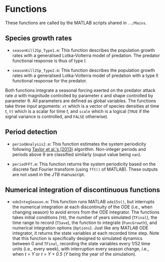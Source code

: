# Functions

These functions are called by the MATLAB scripts shared in `../Mains`.

## Species growth rates

* `seasonKill2Sp_Type1.m`: This function describes the population growth rates with a generalised Lotka-Volterra model of predation. The predator functional response is thus of type I.

* `seasonKill2Sp_Type2.m`: This function describes the population growth rates with a generalised Lotka-Volterra model of predation with a type II functional response for the predator.

Both functions integrate a seasonal forcing exerted on the predator attack rate *a* with magnitude controlled by parameter &#949; and shape controlled by parameter &#952;. All parameters are defined as global variables. The functions take three input arguments: `xt` which is a vector of species densities at time *t*, `tt` which is a scalar for time *t*, and `scale` which is a logical (`TRUE` if the signal variance is controlled, and `FALSE` otherwise).

## Period detection

* `periodAnalysis2.m`: This function estimates the system periodicity following [Taylor et al.'s (2013)](https://doi.org/10.1098/rspb.2012.2714) algorithm. Non-integer periods and periods above 9 are classified similarly (ouput value being `nan`).

* `periodFFT.m`: This function returns the system periodicity based on the discrete fast Fourier transform (using `fft()` of MATLAB). These outputs are not used in the *JTB* manuscript.

## Numerical integration of discontinuous functions

* `odeIntegSeason.m`: This function runs MATLAB `ode15s()`, but interrupts the numerical integration at each discontinuity of the ODE (i.e., when changing season) to avoid errors from the ODE integrator. The functions takes initial conditions (`Y0`), the number of years simulated (`TFinal`), the time range to record (`TSave`), the function to integrate (`FuncGrowth`), and numerical integration options (`Options`). Just like any MATLAB ODE integrator, it returns the state variables at each recorded time step.
Note that this function is specifically designed to simulated dynamics between 0 and `TFinal`, recording the state variables every 1/52 time units (i.e., every week), with interruption every season change, i.e., when *t = Y* or *t = Y + 0.5* (*Y* being the year of the simulation).
